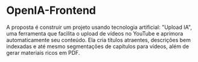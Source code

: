 # OpenIA-Frontend
A proposta é construir um projeto usando tecnologia artificial: "Upload IA", uma ferramenta que facilita o upload de vídeos no YouTube e aprimora automaticamente seu conteúdo. Ela cria títulos atraentes, descrições  bem indexadas e até mesmo segmentações de capítulos para vídeos,  além de gerar materiais ricos em PDF.
